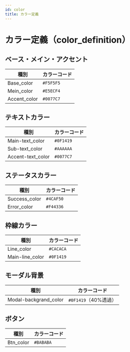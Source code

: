 ```yaml
---
id: color
title: カラー定義
---
```


# カラー定義（color_definition）

## ベース・メイン・アクセント

| 種別          | カラーコード |
|---------------|--------------|
| Base_color     | `#F5F5F5`     |
| Mein_color     | `#E5ECF4`     |
| Accent_color   | `#0077C7`     |

## テキストカラー

| 種別               | カラーコード |
|--------------------|--------------|
| Main-text_color     | `#0F1419`     |
| Sub-text_color      | `#AAAAAA`     |
| Accent-text_color   | `#0077C7`     |

## ステータスカラー

| 種別         | カラーコード |
|--------------|--------------|
| Success_color | `#4CAF50`     |
| Error_color   | `#F44336`     |

## 枠線カラー

| 種別             | カラーコード |
|------------------|--------------|
| Line_color        | `#CACACA`     |
| Main-line_color   | `#0F1419`     |

## モーダル背景

| 種別                   | カラーコード       |
|------------------------|--------------------|
| Modal-backgrand_color   | `#0F1419`（40%透過） |

## ボタン

| 種別       | カラーコード |
|------------|--------------|
| Btn_color  | `#BABABA`     |
